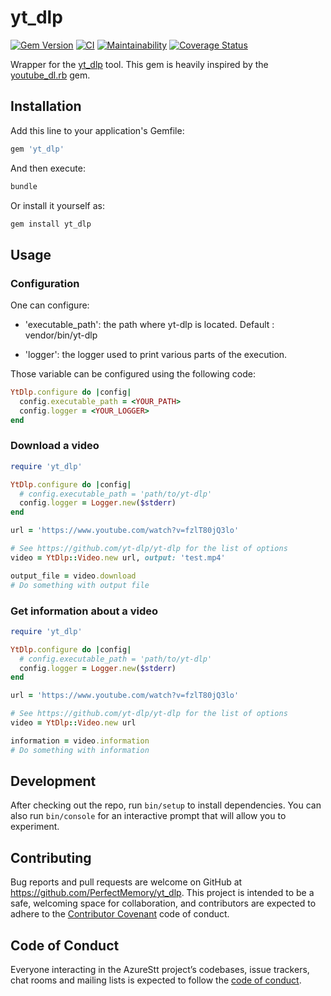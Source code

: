 # yt_dlp

[![Gem Version](https://badge.fury.io/rb/yt_dlp.svg)](https://badge.fury.io/rb/yt_dlp)
[![CI](https://github.com/PerfectMemory/yt_dlp/actions/workflows/ci.yml/badge.svg?branch=main)](https://github.com/PerfectMemory/yt_dlp/actions/workflows/ci.yml)
[![Maintainability](https://api.codeclimate.com/v1/badges/e0a6aab8925641f3e0a3/maintainability)](https://codeclimate.com/github/PerfectMemory/yt_dlp/maintainability)
[![Coverage Status](https://coveralls.io/repos/github/PerfectMemory/yt_dlp/badge.svg?branch=main)](https://coveralls.io/github/PerfectMemory/yt_dlp?branch=main)

Wrapper for the [yt_dlp](https://github.com/yt-dlp/yt-dlp) tool.
This gem is heavily inspired by the [youtube_dl.rb](https://github.com/layer8x/youtube-dl.rb) gem.

## Installation

Add this line to your application's Gemfile:

```ruby
gem 'yt_dlp'
```

And then execute:

```bash
bundle
```

Or install it yourself as:

```bash
gem install yt_dlp
```

## Usage

### Configuration

One can configure:

- 'executable_path': the path where yt-dlp is located. Default : vendor/bin/yt-dlp

- 'logger': the logger used to print various parts of the execution.

Those variable can be configured using the following code:

```ruby
YtDlp.configure do |config|
  config.executable_path = <YOUR_PATH>
  config.logger = <YOUR_LOGGER>
end
```

### Download a video

```ruby
require 'yt_dlp'

YtDlp.configure do |config|
  # config.executable_path = 'path/to/yt-dlp'
  config.logger = Logger.new($stderr)
end

url = 'https://www.youtube.com/watch?v=fzlT80jQ3lo'

# See https://github.com/yt-dlp/yt-dlp for the list of options
video = YtDlp::Video.new url, output: 'test.mp4'

output_file = video.download
# Do something with output file
```

### Get information about a video

```ruby
require 'yt_dlp'

YtDlp.configure do |config|
  # config.executable_path = 'path/to/yt-dlp'
  config.logger = Logger.new($stderr)
end

url = 'https://www.youtube.com/watch?v=fzlT80jQ3lo'

# See https://github.com/yt-dlp/yt-dlp for the list of options
video = YtDlp::Video.new url

information = video.information
# Do something with information
```

## Development

After checking out the repo, run `bin/setup` to install dependencies. You can also run `bin/console` for an interactive prompt that will allow you to experiment.

## Contributing

Bug reports and pull requests are welcome on GitHub at https://github.com/PerfectMemory/yt_dlp. This project is intended to be a safe, welcoming space for collaboration, and contributors are expected to adhere to the [Contributor Covenant](http://contributor-covenant.org) code of conduct.

## Code of Conduct

Everyone interacting in the AzureStt project’s codebases, issue trackers, chat rooms and mailing lists is expected to follow the [code of conduct](https://github.com/PerfectMemory/yt_dlp/blob/main/CODE_OF_CONDUCT.md).